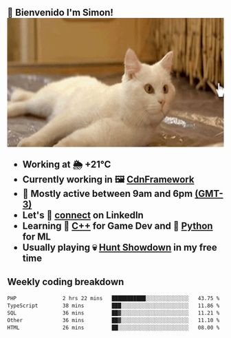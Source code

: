 <h2>👋 <b>Bienvenido I'm Simon!&nbsp;</b></

<section>
  <img src="./static/banner.gif" height=300 width=1000>
</section>

<br>

<ul>
  <li>
		<!--START_SECTION:weather-->
		Working at <b>🌦   +21°C</b>
		<!--END_SECTION:weather-->
  </li>
  <li>
    Currently working in 🖼️&nbsp;<a href=https://github.com/snapverse/cdn-framework target=_blank>CdnFramework</a>
  </li>
  <li>
    🚩 Mostly active between 9am and 6pm <a href=https://onlinealarmkur.com/world/es target=_blank>(GMT-3)</a>
  </li>
  <li>
    Let's 🔗&nbsp;<a href=https://www.linkedin.com/in/itssimmons target=_blank>connect</a> on LinkedIn
  </li>
  <li>
    Learning 👴&nbsp;<a href=https://images3.memedroid.com/images/UPLOADED755/65f2bce6734f6.webp target=_blank>C++</a> for Game Dev and 🐍&nbsp;<a href=https://qph.cf2.quoracdn.net/main-qimg-4472b6229cb75bf66ab531f3ebd4f975-lq target=_blank>Python</a> for ML
  </li>
  <li>
    Usually playing 💀&nbsp;<a href=https://www.huntshowdown.com target=_blank>Hunt Showdown</a> in my free time
  </li>
</ul>

<h2><b>Weekly coding breakdown </b></h2>

<!--START_SECTION:waka-->

```txt
PHP               2 hrs 22 mins   ███████████░░░░░░░░░░░░░░   43.75 %
TypeScript        38 mins         ███░░░░░░░░░░░░░░░░░░░░░░   11.86 %
SQL               36 mins         ██▓░░░░░░░░░░░░░░░░░░░░░░   11.21 %
Other             36 mins         ██▓░░░░░░░░░░░░░░░░░░░░░░   11.10 %
HTML              26 mins         ██░░░░░░░░░░░░░░░░░░░░░░░   08.00 %
```

<!--END_SECTION:waka-->
